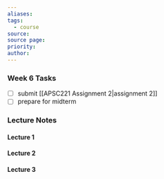 ```yaml
---
aliases: 
tags:
  - course
source: 
source page: 
priority: 
author:
---
```

### Week 6 Tasks
- [ ] submit [[APSC221 Assignment 2|assignment 2]]
- [ ] prepare for midterm

### Lecture Notes
#### Lecture 1

#### Lecture 2

#### Lecture 3
